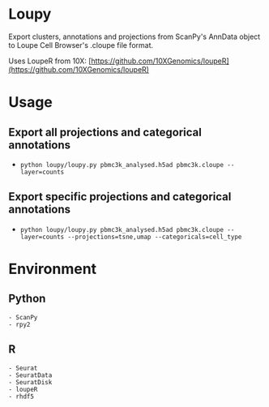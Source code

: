 # Loupy
Export clusters, annotations and projections from ScanPy's AnnData object to Loupe Cell Browser's .cloupe file format.


Uses LoupeR from 10X: [https://github.com/10XGenomics/loupeR](https://github.com/10XGenomics/loupeR)

# Usage

## Export all projections and categorical annotations
 - `python loupy/loupy.py pbmc3k_analysed.h5ad pbmc3k.cloupe --layer=counts`

## Export specific projections and categorical annotations
- `python loupy/loupy.py pbmc3k_analysed.h5ad pbmc3k.cloupe --layer=counts --projections=tsne,umap --categoricals=cell_type`

# Environment

## Python
    - ScanPy
    - rpy2

## R
    - Seurat
    - SeuratData
    - SeuratDisk
    - loupeR
    - rhdf5
